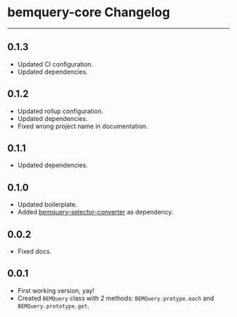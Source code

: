 # bemquery-core Changelog

---

## 0.1.3

* Updated CI configuration.
* Updated dependencies.

## 0.1.2

* Updated rollup configuration.
* Updated dependencies.
* Fixed wrong project name in documentation.

## 0.1.1

* Updated dependencies.

## 0.1.0

* Updated boilerplate.
* Added [bemquery-selector-converter](https://github.com/BEMQuery/bemquery-selector-converter) as dependency.

## 0.0.2

* Fixed docs.

## 0.0.1

* First working version, yay!
* Created `BEMQuery` class with 2 methods: `BEMQuery.protype.each` and `BEMQuery.prototype.get`.
